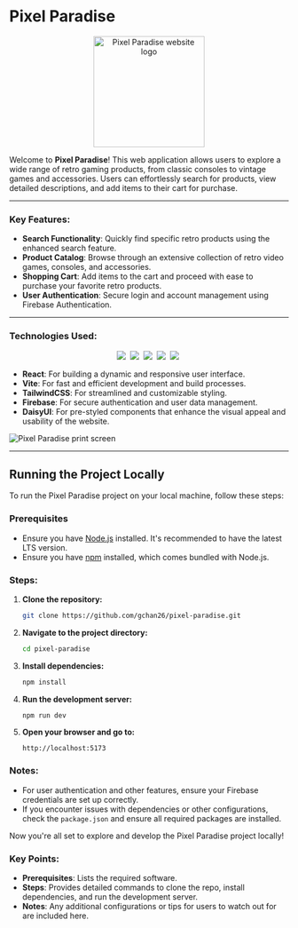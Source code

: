 # Pixel Paradise

<p align="center">
  <img src="https://res.cloudinary.com/dd7bkl8rd/image/upload/v1721851035/bluelogo_ll4iyg.png" alt="Pixel Paradise website logo" width="200" />
</p>

Welcome to **Pixel Paradise**! This web application allows users to explore a wide range of retro gaming products, from classic consoles to vintage games and accessories. Users can effortlessly search for products, view detailed descriptions, and add items to their cart for purchase. 

---

### Key Features:
- **Search Functionality**: Quickly find specific retro products using the enhanced search feature.
- **Product Catalog**: Browse through an extensive collection of retro video games, consoles, and accessories.
- **Shopping Cart**: Add items to the cart and proceed with ease to purchase your favorite retro products.
- **User Authentication**: Secure login and account management using Firebase Authentication.

---

### Technologies Used:
<p align="center">
    <img src="https://res.cloudinary.com/dd7bkl8rd/image/upload/v1721850080/image_17_jzpr5y.png">&nbsp;
    <img src="https://res.cloudinary.com/dd7bkl8rd/image/upload/v1721851035/vite_lgxztp.png">&nbsp;
    <img src="https://res.cloudinary.com/dd7bkl8rd/image/upload/v1721850080/image_19_virg1f.png">&nbsp;
    <img src="https://res.cloudinary.com/dd7bkl8rd/image/upload/v1721850080/image_20_fyitqp.png">&nbsp;
    <img src="https://res.cloudinary.com/dd7bkl8rd/image/upload/v1721850080/Group_22_whc7wj.png">&nbsp;
</p>

- **React**: For building a dynamic and responsive user interface.
- **Vite**: For fast and efficient development and build processes.
- **TailwindCSS**: For streamlined and customizable styling.
- **Firebase**: For secure authentication and user data management.
- **DaisyUI**: For pre-styled components that enhance the visual appeal and usability of the website.

![Pixel Paradise print screen](https://res.cloudinary.com/dd7bkl8rd/image/upload/v1721658628/Captura_de_Tela_2024-07-22_a%CC%80s_11.29.51_arp5lb.png)

---

## Running the Project Locally

To run the Pixel Paradise project on your local machine, follow these steps:

### Prerequisites

- Ensure you have [Node.js](https://nodejs.org/) installed. It's recommended to have the latest LTS version.
- Ensure you have [npm](https://www.npmjs.com/) installed, which comes bundled with Node.js.

### Steps:

1. **Clone the repository:**

    ```sh
    git clone https://github.com/gchan26/pixel-paradise.git
    ```

2. **Navigate to the project directory:**

    ```sh
    cd pixel-paradise
    ```

3. **Install dependencies:**

    ```sh
    npm install
    ```

4. **Run the development server:**

    ```sh
    npm run dev
    ```

5. **Open your browser and go to:**

    ```
    http://localhost:5173
    ```

### Notes:

- For user authentication and other features, ensure your Firebase credentials are set up correctly.
- If you encounter issues with dependencies or other configurations, check the `package.json` and ensure all required packages are installed.

Now you're all set to explore and develop the Pixel Paradise project locally!


### Key Points:
- **Prerequisites**: Lists the required software.
- **Steps**: Provides detailed commands to clone the repo, install dependencies, and run the development server.
- **Notes**: Any additional configurations or tips for users to watch out for are included here.